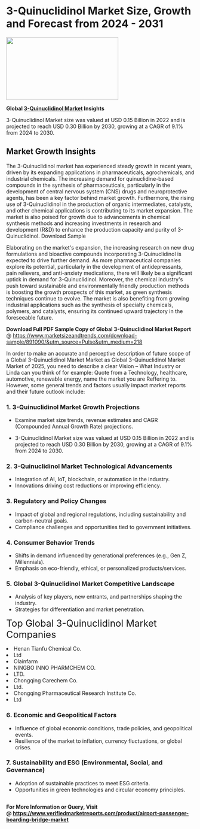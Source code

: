 <H1>3-Quinuclidinol Market Size, Growth and Forecast from 2024 - 2031</H1><img class="aligncenter size-medium wp-image-584254" src="https://thirdeyenews.in/wp-content/uploads/2024/09/Global-Market-Research-300x168.jpeg" alt="" width="300" height="168" /><p><strong>Global&nbsp;<a href="https://www.marketsizeandtrends.com/download-sample/891090/&amp;utm_source=Pulse&amp;utm_medium=218">3-Quinuclidinol Market</a> Insights</strong></p><p>3-Quinuclidinol Market size was valued at USD 0.15 Billion in 2022 and is projected to reach USD 0.30 Billion by 2030, growing at a CAGR of 9.1% from 2024 to 2030.</p><p><h2>Market Growth Insights</h2> <p>The 3-Quinuclidinol market has experienced steady growth in recent years, driven by its expanding applications in pharmaceuticals, agrochemicals, and industrial chemicals. The increasing demand for quinuclidine-based compounds in the synthesis of pharmaceuticals, particularly in the development of central nervous system (CNS) drugs and neuroprotective agents, has been a key factor behind market growth. Furthermore, the rising use of 3-Quinuclidinol in the production of organic intermediates, catalysts, and other chemical applications is contributing to its market expansion. The market is also poised for growth due to advancements in chemical synthesis methods and increasing investments in research and development (R&D) to enhance the production capacity and purity of 3-Quinuclidinol. Download Sample</p> <p>Elaborating on the market's expansion, the increasing research on new drug formulations and bioactive compounds incorporating 3-Quinuclidinol is expected to drive further demand. As more pharmaceutical companies explore its potential, particularly in the development of antidepressants, pain relievers, and anti-anxiety medications, there will likely be a significant uptick in demand for 3-Quinuclidinol. Moreover, the chemical industry's push toward sustainable and environmentally friendly production methods is boosting the growth prospects of this market, as green synthesis techniques continue to evolve. The market is also benefiting from growing industrial applications such as the synthesis of specialty chemicals, polymers, and catalysts, ensuring its continued upward trajectory in the foreseeable future. </p><p><span class=""><strong>Download Full PDF Sample Copy of Global 3-Quinuclidinol Market Report</strong> @ <a href="https://www.marketsizeandtrends.com/download-sample/891090/&amp;utm_source=Pulse&amp;utm_medium=218" target="_blank">https://www.marketsizeandtrends.com/download-sample/891090/&amp;utm_source=Pulse&amp;utm_medium=218</a></span></p><p>In order to make an accurate and perceptive description of future scope of a Global&nbsp;3-Quinuclidinol Market Market as Global&nbsp;3-Quinuclidinol Market Market of 2025, you need to describe a clear Vision &ndash; What Industry or Linda can you think of for example: Quote from a Technology, healthcare, automotive, renewable energy, name the market you are Reffering to. However, some general trends and factors usually impact market reports and their future outlook include:</p><h3>1.&nbsp;<strong>3-Quinuclidinol Market Growth Projections</strong></h3><ul><li>Examine market size trends, revenue estimates and CAGR (Compounded Annual Growth Rate) projections.</li><li><p>3-Quinuclidinol Market size was valued at USD 0.15 Billion in 2022 and is projected to reach USD 0.30 Billion by 2030, growing at a CAGR of 9.1% from 2024 to 2030.</p></li></ul><h3>2.&nbsp;<strong>3-Quinuclidinol Market Technological Advancements</strong></h3><ul><li>Integration of AI, IoT, blockchain, or automation in the industry.</li><li>Innovations driving cost reductions or improving efficiency.</li></ul><h3>3.&nbsp;<strong>Regulatory and Policy Changes</strong></h3><ul><li>Impact of global and regional regulations, including sustainability and carbon-neutral goals.</li><li>Compliance challenges and opportunities tied to government initiatives.</li></ul><h3>4.&nbsp;<strong>Consumer Behavior Trends</strong></h3><ul><li>Shifts in demand influenced by generational preferences (e.g., Gen Z, Millennials).</li><li>Emphasis on eco-friendly, ethical, or personalized products/services.</li></ul><h3>5.&nbsp;<strong>Global 3-Quinuclidinol Market Competitive Landscape</strong></h3><ul><li>Analysis of key players, new entrants, and partnerships shaping the industry.</li><li>Strategies for differentiation and market penetration.</li></ul><p data-pm-slice="1 1 []"><span style="color: inherit; font-family: inherit; font-size: 25px;">Top Global 3-Quinuclidinol Market Companies</span></p><div class="" data-test-id=""><p><li>Henan Tianfu Chemical Co.</li><li>Ltd</li><li> Olainfarm</li><li> NINGBO INNO PHARMCHEM CO.</li><li>LTD.</li><li> Chongqing Carechem Co.</li><li>Ltd.</li><li> Chongqing Pharmaceutical Research Institute Co.</li><li> Ltd</li></p></div><h3>6.&nbsp;<strong>Economic and Geopolitical Factors</strong></h3><ul><li>Influence of global economic conditions, trade policies, and geopolitical events.</li><li>Resilience of the market to inflation, currency fluctuations, or global crises.</li></ul><h3>7.&nbsp;<strong>Sustainability and ESG (Environmental, Social, and Governance)</strong></h3><ul><li>Adoption of sustainable practices to meet ESG criteria.</li><li>Opportunities in green technologies and circular economy principles.</li></ul><h2><strong style="font-size: 14px;">For More Information or Query, Visit @&nbsp;</strong><a style="background-color: #ffffff; font-size: 14px;" href="https://www.marketsizeandtrends.com/report/3-quinuclidinol-market/" target="_blank">https://www.verifiedmarketreports.com/product/airport-passenger-boarding-bridge-market</a></h2>
